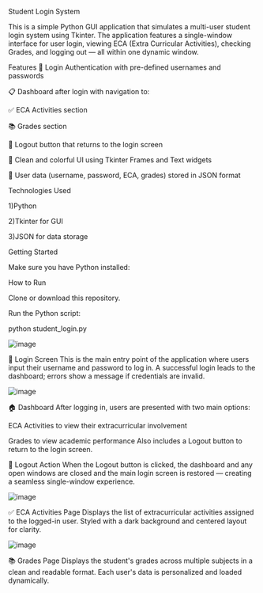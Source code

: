Student Login System 

This is a simple Python GUI application that simulates a multi-user student login system using Tkinter. 
The application features a single-window interface for user login, viewing ECA (Extra Curricular Activities), checking Grades, and logging out — all within one dynamic window.



Features
🔐 Login Authentication with pre-defined usernames and passwords

📋 Dashboard after login with navigation to:

✅ ECA Activities section

📚 Grades section

🚪 Logout button that returns to the login screen

🎨 Clean and colorful UI using Tkinter Frames and Text widgets

💾 User data (username, password, ECA, grades) stored in JSON format




Technologies Used

1)Python
   
2)Tkinter for GUI

3)JSON for data storage



Getting Started

Make sure you have Python installed:



How to Run

Clone or download this repository.


Run the Python script:

python student_login.py


![image](https://github.com/user-attachments/assets/f4a27f7b-9819-483b-8ed2-80e1133c70e0)

🔐 Login Screen
This is the main entry point of the application where users input their username and password to log in.
A successful login leads to the dashboard; errors show a message if credentials are invalid.


![image](https://github.com/user-attachments/assets/33e4f69b-c8dc-4f0d-8f77-09a2a0eb2e87)

🏠 Dashboard
After logging in, users are presented with two main options:

ECA Activities to view their extracurricular involvement

Grades to view academic performance
Also includes a Logout button to return to the login screen.

🚪 Logout Action
When the Logout button is clicked, the dashboard and any open windows are closed and the main login screen is restored — creating a seamless single-window experience.


![image](https://github.com/user-attachments/assets/82234ba0-84a7-402c-b810-30560d06b32a)

✅ ECA Activities Page
Displays the list of extracurricular activities assigned to the logged-in user.
Styled with a dark background and centered layout for clarity.


![image](https://github.com/user-attachments/assets/c6013ab4-140b-4ea0-9281-0d2c455d9cd8)


📚 Grades Page
Displays the student's grades across multiple subjects in a clean and readable format.
Each user's data is personalized and loaded dynamically.






